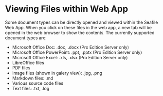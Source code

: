 # Viewing Files within Web App

Some document types can be directly opened and viewed within the Seafile Web App. When you click on these files in the web app, a new tab will be opened in the web browser to show the contents. The currently supported document types are:

* Microsoft Office Doc: .doc, .docx (Pro Edition Server only)
* Microsoft Office PowerPoint: .ppt, .pptx (Pro Edition Server only)
* Microsoft Office Excel: .xls, .xlsx (Pro Edition Server only)
* LibreOffice files
* PDF files
* Image files (shown in galery view): .jpg, .png
* Markdown files: .md
* Various source code files
* Text files: .txt, .log